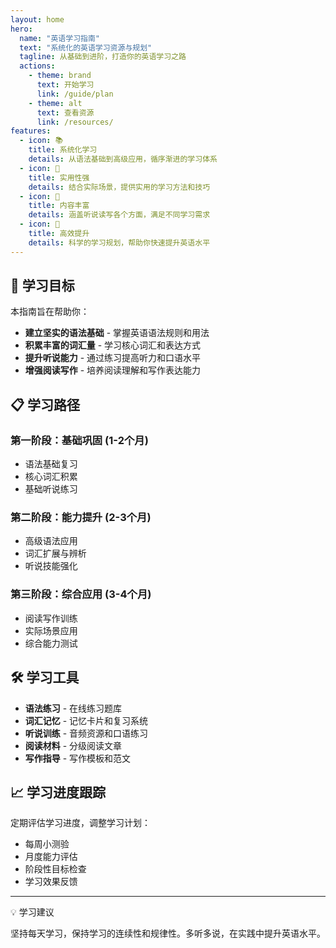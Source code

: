 ```yaml
---
layout: home
hero:
  name: "英语学习指南"
  text: "系统化的英语学习资源与规划"
  tagline: 从基础到进阶，打造你的英语学习之路
  actions:
    - theme: brand
      text: 开始学习
      link: /guide/plan
    - theme: alt
      text: 查看资源
      link: /resources/
features:
  - icon: 📚
    title: 系统化学习
    details: 从语法基础到高级应用，循序渐进的学习体系
  - icon: 🎯
    title: 实用性强
    details: 结合实际场景，提供实用的学习方法和技巧
  - icon: 📖
    title: 内容丰富
    details: 涵盖听说读写各个方面，满足不同学习需求
  - icon: 🚀
    title: 高效提升
    details: 科学的学习规划，帮助你快速提升英语水平
---
```


## 🎯 学习目标

本指南旨在帮助你：

- **建立坚实的语法基础** - 掌握英语语法规则和用法
- **积累丰富的词汇量** - 学习核心词汇和表达方式
- **提升听说能力** - 通过练习提高听力和口语水平
- **增强阅读写作** - 培养阅读理解和写作表达能力

## 📋 学习路径

### 第一阶段：基础巩固 (1-2个月)
- 语法基础复习
- 核心词汇积累
- 基础听说练习

### 第二阶段：能力提升 (2-3个月)
- 高级语法应用
- 词汇扩展与辨析
- 听说技能强化

### 第三阶段：综合应用 (3-4个月)
- 阅读写作训练
- 实际场景应用
- 综合能力测试

## 🛠️ 学习工具

- **语法练习** - 在线练习题库
- **词汇记忆** - 记忆卡片和复习系统
- **听说训练** - 音频资源和口语练习
- **阅读材料** - 分级阅读文章
- **写作指导** - 写作模板和范文

## 📈 学习进度跟踪

定期评估学习进度，调整学习计划：

- 每周小测验
- 月度能力评估
- 阶段性目标检查
- 学习效果反馈

---

<div class="vp-raw">
  <div class="custom-block tip">
    <p class="custom-block-title">💡 学习建议</p>
    <p>坚持每天学习，保持学习的连续性和规律性。多听多说，在实践中提升英语水平。</p>
  </div>
</div>
